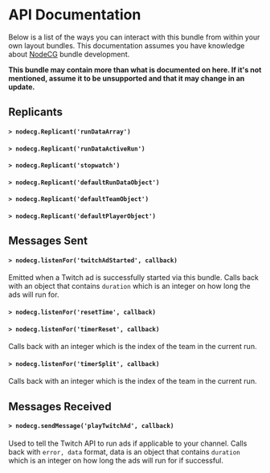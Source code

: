 # API Documentation

Below is a list of the ways you can interact with this bundle from within your own layout bundles. This documentation assumes you have knowledge about [NodeCG](https://nodecg.com/) bundle development.

**This bundle may contain more than what is documented on here. If it's not mentioned, assume it to be unsupported and that it may change in an update.**


## Replicants

#### `> nodecg.Replicant('runDataArray')`
#### `> nodecg.Replicant('runDataActiveRun')`
#### `> nodecg.Replicant('stopwatch')`

#### `> nodecg.Replicant('defaultRunDataObject')`
#### `> nodecg.Replicant('defaultTeamObject')`
#### `> nodecg.Replicant('defaultPlayerObject')`


## Messages Sent

#### `> nodecg.listenFor('twitchAdStarted', callback)`

Emitted when a Twitch ad is successfully started via this bundle. Calls back with an object that contains `duration` which is an integer on how long the ads will run for.

#### `> nodecg.listenFor('resetTime', callback)`

#### `> nodecg.listenFor('timerReset', callback)`

Calls back with an integer which is the index of the team in the current run.

#### `> nodecg.listenFor('timerSplit', callback)`

Calls back with an integer which is the index of the team in the current run.


## Messages Received

#### `> nodecg.sendMessage('playTwitchAd', callback)`

Used to tell the Twitch API to run ads if applicable to your channel. Calls back with `error, data` format, data is an object that contains `duration` which is an integer on how long the ads will run for if successful.